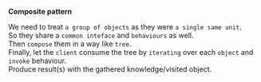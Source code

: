 **Composite pattern**

We need to treat `a group of objects` as they were `a single same unit`.  
So they share a `common inteface` and `behaviours` as well.  
Then `compose` them in a way like `tree`.  
Finally, let the `client` consume the tree by `iterating` over each `object` and `invoke` behaviour.  
Produce result(s) with the gathered knowledge/visited object.
